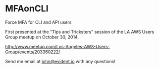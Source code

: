 MFAonCLI
========

Force MFA for CLI and API users

First presented at the "Tips and Tricksters" session of the LA AWS Users Group meetup on
October 30, 2014.

http://www.meetup.com/Los-Angeles-AWS-Users-Group/events/203360222/

Send me email at john@evident.io with any questions!


